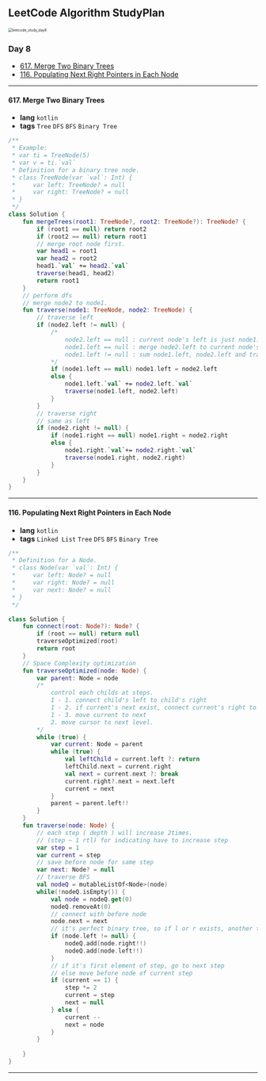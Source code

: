 ## LeetCode Algorithm StudyPlan

<img src="/Users/alenheo/Desktop/repo/algo/assets/leetcode_study_day8.png" alt="leetcode_study_day8" style="zoom:50%;" />

### Day 8

- [617. Merge Two Binary Trees](https://leetcode.com/problems/merge-two-binary-trees/?envType=study-plan&id=algorithm-i)
- [116. Populating Next Right Pointers in Each Node](https://leetcode.com/problems/populating-next-right-pointers-in-each-node/?envType=study-plan&id=algorithm-i)

---

#### 617. Merge Two Binary Trees

- **lang**  `kotlin` 
- **tags**  `Tree` `DFS` `BFS` `Binary Tree` 

```kotlin
/**
 * Example:
 * var ti = TreeNode(5)
 * var v = ti.`val`
 * Definition for a binary tree node.
 * class TreeNode(var `val`: Int) {
 *     var left: TreeNode? = null
 *     var right: TreeNode? = null
 * }
 */
class Solution {
    fun mergeTrees(root1: TreeNode?, root2: TreeNode?): TreeNode? {
        if (root1 == null) return root2
        if (root2 == null) return root1
        // merge root node first.
        var head1 = root1
        var head2 = root2
        head1.`val` += head2.`val`
        traverse(head1, head2)
        return root1
    }
    // perform dfs
    // merge node2 to node1.
    fun traverse(node1: TreeNode, node2: TreeNode) {
        // traverse left
        if (node2.left != null) {
            /*
                node2.left == null : current node's left is just node1.left, so stop traverse
                node1.left == null : merge node2.left to current node's left
                node1.left != null : sum node1.left, node2.left and traverse downward
            */
            if (node1.left == null) node1.left = node2.left
            else {
                node1.left.`val` += node2.left.`val`
                traverse(node1.left, node2.left)
            }
        }
        // traverse right
        // same as left
        if (node2.right != null) {
            if (node1.right == null) node1.right = node2.right
            else {
                node1.right.`val`+= node2.right.`val`
                traverse(node1.right, node2.right)
            }
        }
    }
}
```

---

#### 116. Populating Next Right Pointers in Each Node

- **lang**  `kotlin` 
- **tags**  `Linked List` `Tree` `DFS` `BFS` `Binary Tree` 

```kotlin
/**
 * Definition for a Node.
 * class Node(var `val`: Int) {
 *     var left: Node? = null
 *     var right: Node? = null
 *     var next: Node? = null
 * }
 */

class Solution {
    fun connect(root: Node?): Node? {
        if (root == null) return null
        traverseOptimized(root)
        return root
    }
    // Space Complexity optimization
    fun traverseOptimized(node: Node) {
        var parent: Node = node
        /*
            control each childs at steps.
            1 - 1. connect child's left to child's right
            1 - 2. if current's next exist, connect current's right to next's left
            1 - 3. move current to next
            2. move cursor to next level.
        */
        while (true) {
            var current: Node = parent
            while (true) {
                val leftChild = current.left ?: return
                leftChild.next = current.right
                val next = current.next ?: break
                current.right?.next = next.left
                current = next
            }
            parent = parent.left!!
        }
    }
    fun traverse(node: Node) {
        // each step ( depth ) will increase 2times.
        // (step ~ 1 rtl) for indicating have to increase step
        var step = 1
        var current = step
        // save before node for same step
        var next: Node? = null
        // traverse BFS
        val nodeQ = mutableListOf<Node>(node)
        while(!nodeQ.isEmpty()) {
            val node = nodeQ.get(0)
            nodeQ.removeAt(0)
            // connect with before node
            node.next = next
            // it's perfect binary tree, so if l or r exists, another too.
            if (node.left != null) {
                nodeQ.add(node.right!!)
                nodeQ.add(node.left!!)
            }
            // if it's first element of step, go to next step
            // else move before node of current step
            if (current == 1) {
                step *= 2
                current = step
                next = null
            } else {
                current --
                next = node
            }
        }
        
    }
}
```

---

